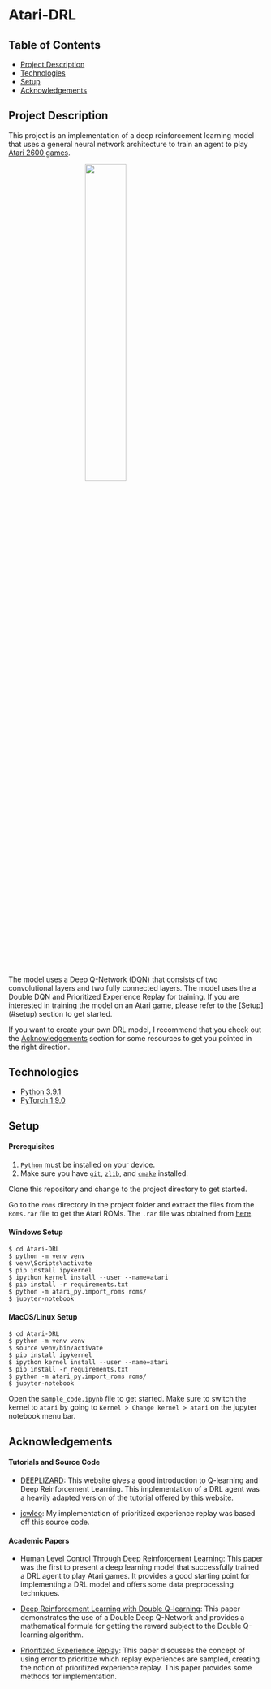 # Atari-DRL

## Table of Contents

* [Project Description](#project-description)
* [Technologies](#technologies)
* [Setup](#setup)
* [Acknowledgements](#acknowledgements)

## Project Description

This project is an implementation of a deep reinforcement learning model that uses a general neural network architecture to train an agent to play [Atari 2600 games](https://en.wikipedia.org/wiki/List_of_Atari_2600_games). 

<img src="https://miro.medium.com/max/640/1*jXpSVhjWRxgzDDKKVAQR8A.gif" style="display:block; margin-left:auto; margin-right:auto; width:40%;">

<p style="margin-top:1cm">The model uses a Deep Q-Network (DQN) that consists of two convolutional layers and two fully connected layers. The model uses the a Double DQN and Prioritized Experience Replay for training. If you are interested in training the model on an Atari game, please refer to the [Setup](#setup) section to get started.</p>

If you want to create your own DRL model, I recommend that you check out the [Acknowledgements](#acknowledgements) section for some resources to get you pointed in the right direction.

## Technologies

* [Python 3.9.1](https://www.python.org/)
* [PyTorch 1.9.0](https://pytorch.org/)

## Setup

#### Prerequisites

1) [`Python`](https://www.python.org/) must be installed on your device.
2) Make sure you have [`git`](https://git-scm.com/), [`zlib`](https://zlib.net/), and [`cmake`](https://cmake.org/) installed.

Clone this repository and change to the project directory to get started.

Go to the `roms` directory in the project folder and extract the files from the `Roms.rar` file to get the Atari ROMs. The `.rar` file was obtained from [here](https://github.com/openai/atari-py).

#### Windows Setup

```
$ cd Atari-DRL
$ python -m venv venv
$ venv\Scripts\activate
$ pip install ipykernel
$ ipython kernel install --user --name=atari
$ pip install -r requirements.txt
$ python -m atari_py.import_roms roms/
$ jupyter-notebook
```

#### MacOS/Linux Setup

```
$ cd Atari-DRL
$ python -m venv venv
$ source venv/bin/activate
$ pip install ipykernel
$ ipython kernel install --user --name=atari
$ pip install -r requirements.txt
$ python -m atari_py.import_roms roms/
$ jupyter-notebook
```

Open the `sample_code.ipynb` file to get started. Make sure to switch the kernel to `atari` by going to `Kernel > Change kernel > atari` on the jupyter notebook menu bar.

## Acknowledgements

#### Tutorials and Source Code

* [DEEPLIZARD](https://deeplizard.com/learn/playlist/PLZbbT5o_s2xoWNVdDudn51XM8lOuZ_Njv): This website gives a good introduction to Q-learning and Deep Reinforcement Learning. This implementation of a DRL agent was a heavily adapted version of the tutorial offered by this website.

* [jcwleo](https://github.com/rlcode/per): My implementation of prioritized experience replay was based off this source code.

#### Academic Papers

* [Human Level Control Through Deep Reinforcement Learning](https://deepmind.com/research/publications/human-level-control-through-deep-reinforcement-learning): This paper was the first to present a deep learning model that successfully trained a DRL agent to play Atari games. It provides a good starting point for implementing a DRL model and offers some data preprocessing techniques.

* [Deep Reinforcement Learning with Double Q-learning](https://deepmind.com/research/publications/deep-reinforcement-learning-double-q-learning): This paper demonstrates the use of a Double Deep Q-Network and provides a mathematical formula for getting the reward subject to the Double Q-learning algorithm.

* [Prioritized Experience Replay](https://deepmind.com/research/publications/prioritized-experience-replay): This paper discusses the concept of using error to prioritize which replay experiences are sampled, creating the notion of prioritized experience replay. This paper provides some methods for implementation.